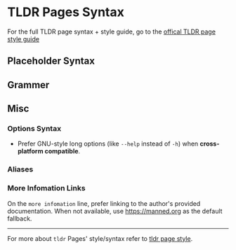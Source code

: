 # TLDR Pages Syntax

For the full TLDR page syntax + style guide, go to the [offical TLDR page style guide](https://github.com/tldr-pages/tldr/blob/main/contributing-guides/style-guide.md)

## Placeholder Syntax

## Grammer

## Misc

### Options Syntax

- Prefer GNU-style long options (like `--help` instead of `-h`) when **cross-platform compatible**.

### Aliases

### More Infomation Links

On the `more infomation` line, prefer linking to the author's provided documentation.
When not available, use <https://manned.org> as the default fallback.

---

For more about `tldr` Pages' style/syntax refer to [tldr page style](/docs/pages/style.md).
